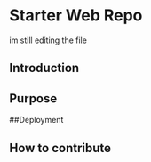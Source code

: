 # Starter Web Repo
im still editing the file


## Introduction

## Purpose

##Deployment

## How to contribute

